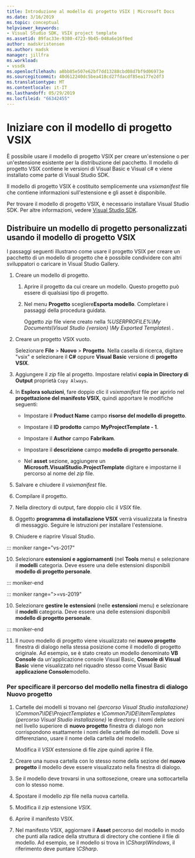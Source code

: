 ```yaml
---
title: Introduzione al modello di progetto VSIX | Microsoft Docs
ms.date: 3/16/2019
ms.topic: conceptual
helpviewer_keywords:
- Visual Studio SDK, VSIX project template
ms.assetid: 89fac33e-9380-4723-9b45-048a6e16f0ed
author: madskristensen
ms.author: madsk
manager: jillfra
ms.workload:
- vssdk
ms.openlocfilehash: a8bb85e507e62bf7dd13288cbd08d7bf9d06973e
ms.sourcegitcommit: 40d612240dc5bea418cd27fdacdf85ea177e2df3
ms.translationtype: MT
ms.contentlocale: it-IT
ms.lasthandoff: 05/29/2019
ms.locfileid: "66342455"
---
```

# <a name="get-started-with-the-vsix-project-template"></a>Iniziare con il modello di progetto VSIX

È possibile usare il modello di progetto VSIX per creare un'estensione o per un'estensione esistente per la distribuzione del pacchetto. Il modello di progetto VSIX contiene le versioni di Visual Basic e Visual c# e viene installato come parte di Visual Studio SDK.

 Il modello di progetto VSIX è costituito semplicemente una *vsixmanifest* file che contiene informazioni sull'estensione e gli asset è disponibile.

 Per trovare il modello di progetto VSIX, è necessario installare Visual Studio SDK. Per altre informazioni, vedere [Visual Studio SDK](../extensibility/visual-studio-sdk.md).

## <a name="deploy-a-custom-project-template-using-the-vsix-project-template"></a>Distribuire un modello di progetto personalizzati usando il modello di progetto VSIX

 I passaggi seguenti illustrano come usare il progetto VSIX per creare un pacchetto di un modello di progetto che è possibile condividere con altri sviluppatori o caricare in Visual Studio Gallery.

1. Creare un modello di progetto.

    1. Aprire il progetto da cui creare un modello. Questo progetto può essere di qualsiasi tipo di progetto.

    2. Nel menu **Progetto** scegliere**Esporta modello**. Completare i passaggi della procedura guidata.

         Oggetto *zip* file viene creato nella *%USERPROFILE%\My Documents\Visual Studio {version} \My Exported Templates\\* .

2. Creare un progetto VSIX vuoto.

     Selezionare **File** > **Nuovo** > **Progetto**. Nella casella di ricerca, digitare "vsix" e selezionare il **C#** oppure **Visual Basic** versione di **progetto VSIX**.

3. Aggiungere il *zip* file al progetto. Impostare relativi **copia in Directory di Output** proprietà `Copy Always`.

4. In **Esplora soluzioni**, fare doppio clic il *vsixmanifest* file per aprirlo nel **progettazione del manifesto VSIX**, quindi apportare le modifiche seguenti:

    - Impostare il **Product Name** campo **risorse del modello di progetto**.

    - Impostare il **ID prodotto** campo **MyProjectTemplate - 1**.

    - Impostare il **Author** campo **Fabrikam**.

    - Impostare il **descrizione** campo **modello di progetto personale**.

    - Nel **asset** sezione, aggiungere un **Microsoft.VisualStudio.ProjectTemplate** digitare e impostarne il percorso al nome del *zip* file.

5. Salvare e chiudere il *vsixmanifest* file.

6. Compilare il progetto.

7. Nella directory di output, fare doppio clic il *VSIX* file.

8. Oggetto **programma di installazione VSIX** verrà visualizzata la finestra di messaggio. Seguire le istruzioni per installare l'estensione.

9. Chiudere e riaprire Visual Studio.

::: moniker range="vs-2017"

10. Selezionare **estensioni e aggiornamenti** (nel **Tools** menu) e selezionare il **modelli** categoria. Deve essere una delle estensioni disponibili **modello di progetto personale**.

::: moniker-end

::: moniker range=">=vs-2019"

10. Selezionare **gestire le estensioni** (nelle **estensioni** menu) e selezionare il **modelli** categoria. Deve essere una delle estensioni disponibili **modello di progetto personale**.

::: moniker-end

11. Il nuovo modello di progetto viene visualizzato nei **nuovo progetto** finestra di dialogo nella stessa posizione come il modello di progetto originale. Ad esempio, se è stato creato un modello denominato **VB Console** da un'applicazione console Visual Basic, **Console di Visual Basic** viene visualizzato nel riquadro stesso come Visual Basic **applicazione Console**modello.

### <a name="to-specify-the-location-of-the-template-in-the-new-project-dialog-box"></a>Per specificare il percorso del modello nella finestra di dialogo Nuovo progetto

1. Cartelle dei modelli si trovano nel *{percorso Visual Studio installazione} \Common7\IDE\ProjectTemplates* e *\Common7\IDE\ItemTemplates {percorso Visual Studio installazione}* le directory. I nomi delle sezioni nel livello superiore di **nuovo progetto** finestra di dialogo non corrispondono esattamente i nomi delle cartelle dei modelli. Dove si differenziano, usare il nome della cartella del modello.

    Modifica il *VSIX* estensione di file *zip*e quindi aprire il file.

2. Creare una nuova cartella con lo stesso nome della sezione del **nuovo progetto** il modello deve essere visualizzato nella finestra di dialogo.

3. Se il modello deve trovarsi in una sottosezione, creare una sottocartella con lo stesso nome.

4. Spostare il modello *zip* file nella nuova cartella.

5. Modifica il *zip* estensione *VSIX*.

6. Aprire il manifesto VSIX.

7. Nel manifesto VSIX, aggiornare il **Asset** percorso del modello in modo che punti alla radice della struttura di directory che contiene il file di modello. Ad esempio, se il modello si trova in *\CSharp\Windows*, il riferimento deve puntare *\CSharp*.
